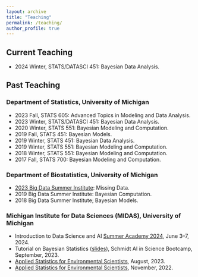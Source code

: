 ```yaml
---
layout: archive
title: "Teaching"
permalink: /teaching/
author_profile: true
---
```


## Current Teaching

* 2024 Winter, STATS/DATASCI 451: Bayesian Data Analysis.  

## Past Teaching

### Department of Statistics, University of Michigan

* 2023 Fall, STATS 605: Advanced Topics in Modeling and Data Analysis.  
* 2023 Winter, STATS/DATASCI 451: Bayesian Data Analysis.
* 2020 Winter, STATS 551: Bayesian Modeling and Computation.
* 2019 Fall, STATS 451: Bayesian Models.
* 2019 Winter, STATS 451: Bayesian Data Analysis.
* 2019 Winter, STATS 551: Bayesian Modeling and Computation.
* 2018 Winter, STATS 551: Bayesian Modeling and Computation.
* 2017 Fall, STATS 700: Bayesian Modeling and Computation.

### Department of Biostatistics, University of Michigan

* [2023 Big Data Summer Institute](https://sph.umich.edu/bdsi/): Missing Data.
* 2019 Big Data Summer Institute: Bayesian Computation.
* 2018 Big Data Summer Institute; Bayesian Models.

### Michigan Institute for Data Sciences (MIDAS), University of Michigan

* Introduction to Data Science and AI [Summer Academy 2024](https://midas.umich.edu/workshops/intro-ds-summer-academy-24/), June 3–7, 2024.
* Tutorial on Bayesian Statistics ([slides](https://drive.google.com/file/d/1NW-qLSknaJVlttj7s0sf482C2a4TkWAe/view?usp=drive_link)), Schmidt AI in Science Bootcamp, September, 2023.
* [Applied Statistics for Environmental Scientists](https://midas.umich.edu/midas-training-program-for-environmental-scientists/), August, 2023.
* [Applied Statistics for Environmental Scientists](https://midas.umich.edu/workshops/environmental-academy-2023/), November, 2022.

